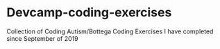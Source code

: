 # Devcamp-coding-exercises
Collection of Coding Autism/Bottega Coding Exercises I have completed since September of 2019

